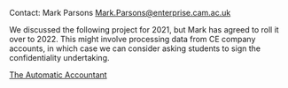 Contact: Mark Parsons <Mark.Parsons@enterprise.cam.ac.uk>

We discussed the following project for 2021, but Mark has agreed to roll
it over to 2022. This might involve processing data from CE company
accounts, in which case we can consider asking students to sign the
confidentiality undertaking.

[The Automatic Accountant](The_Automatic_Accountant "wikilink")